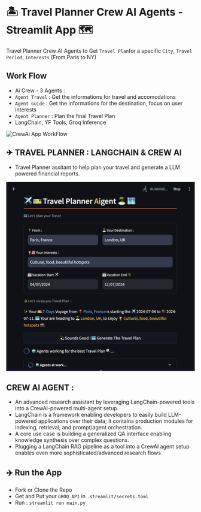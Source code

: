 # 🏝️ Travel Planner Crew AI Agents - Streamlit App 🗺️
Travel Planner Crew AI Agents to Get `Travel Plan`for a specific `City`, `Travel Period`, `Interests` (From Paris to NY) 

## Work Flow
- Ai Crew - 3 Agents :
- `Agent Travel` : Get the informations for travel and accomodations
- `Agent Guide` : Get the informations for the destination, focus on user interests
- `Agent Planner` : Plan the final Travel Plan
- LangChain, YF Tools, Groq Inference

![CrewAi App WorkFlow](workflow.png)

## ✈ TRAVEL PLANNER : LANGCHAIN & CREW AI
- Travel Planner assitant to help plan your travel and generate a LLM powered financial reports.

![CrewAi App WorkFlow](TravelPlanner_screenshot.png)

## CREW AI AGENT :
- An advanced research assistant by leveraging LangChain-powered tools into a CrewAI-powered multi-agent setup.
- LangChain is a framework enabling developers to easily build LLM-powered applications over their data; it contains production modules for indexing, retrieval, and prompt/agent orchestration.
- A core use case is building a generalized QA interface enabling knowledge synthesis over complex questions.
- Plugging a LangChain RAG pipeline as a tool into a CrewAI agent setup enables even more sophisticated/advanced research flows

## ✈️ Run the App
- Fork or Clone the Repo
- Get and Put your `GROQ_API` in `.streamlit/secrets.toml`
- Run : `streamlit run main.py`
